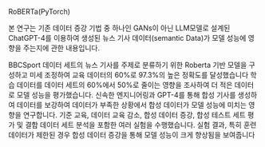 RoBERTa(PyTorch)

본 연구는 기존 데이터 증강 기법 중 하나인 GANs이 아닌 LLM모델로 설계된 ChatGPT-4를 이용하여 생성된 뉴스 기사 데이터(semantic Data)가 모델 성능에 영향을 주는지에 관한 내용입니다.

BBCSport 데이터 세트의 뉴스 기사를 주제로 분류하기 위한 Roberta 기반 모델을 구성하고 미세 조정하여 교육 데이터의 60%로 97.3%의 높은 정확도를 달성했습니다
학습 데이터를 데이터 세트의 60%에서 50%로 줄이는 영향을 조사하여 더 적은 데이터로 모델 성능을 평가했습니다.
신속한 엔지니어링과 GPT-4를 통해 합성 기사를 생성하여 데이터를 보강하여 데이터가 부족한 상황에서 합성 데이터가 모델 성능에 미치는 영향을 연구합니다.
기준 교육, 데이터 교육 감소, 합성 데이터 증강, 합성 테스트 세트 평가 및 결합 데이터 세트 분석을 포함한 여러 실험을 수행했습니다.
실험 결과, 특히 훈련 데이터가 제한된 경우 합성 데이터 증강을 통해 모델 성능이 크게 향상됨을 보여줍니다
